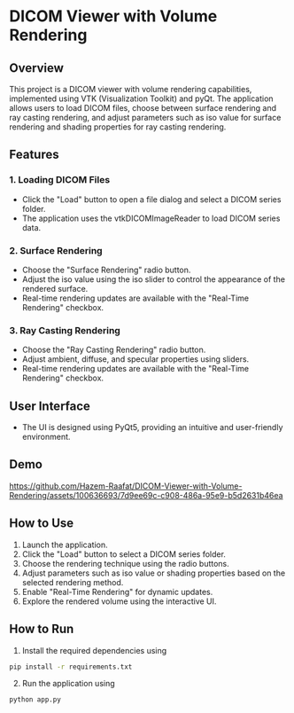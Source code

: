 # DICOM Viewer with Volume Rendering

## Overview
This project is a DICOM viewer with volume rendering capabilities, implemented using VTK (Visualization Toolkit) and pyQt. The application allows users to load DICOM files, choose between surface rendering and ray casting rendering, and adjust parameters such as iso value for surface rendering and shading properties for ray casting rendering.

## Features

### 1. Loading DICOM Files
- Click the "Load" button to open a file dialog and select a DICOM series folder.
- The application uses the vtkDICOMImageReader to load DICOM series data.

### 2. Surface Rendering
- Choose the "Surface Rendering" radio button.
- Adjust the iso value using the iso slider to control the appearance of the rendered surface.
- Real-time rendering updates are available with the "Real-Time Rendering" checkbox.

### 3. Ray Casting Rendering
- Choose the "Ray Casting Rendering" radio button.
- Adjust ambient, diffuse, and specular properties using sliders.
- Real-time rendering updates are available with the "Real-Time Rendering" checkbox.

## User Interface
- The UI is designed using PyQt5, providing an intuitive and user-friendly environment.

## Demo
 

https://github.com/Hazem-Raafat/DICOM-Viewer-with-Volume-Rendering/assets/100636693/7d9ee69c-c908-486a-95e9-b5d2631b46ea


## How to Use

1. Launch the application.
2. Click the "Load" button to select a DICOM series folder.
3. Choose the rendering technique using the radio buttons.
4. Adjust parameters such as iso value or shading properties based on the selected rendering method.
5. Enable "Real-Time Rendering" for dynamic updates.
6. Explore the rendered volume using the interactive UI.


## How to Run

1. Install the required dependencies using 
```bash
pip install -r requirements.txt
```
2. Run the application using 
```bash
python app.py
```
